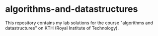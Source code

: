 # algorithms-and-datastructures

This repository contains my lab solutions for the course
"algorithms and datastructures" on KTH (Royal Institute of Technology).
